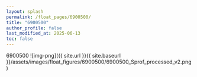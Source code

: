 ```yaml
---
layout: splash
permalink: /float_pages/6900500/
title: "6900500"
author_profile: false
last_modified_at: 2025-06-13
toc: false
---
```

 
6900500
![img-png]({{ site.url }}{{ site.baseurl }}/assets/images/float_figures/6900500/6900500_Sprof_processed_v2.png)
